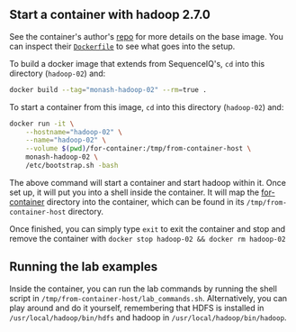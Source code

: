 ## Start a container with hadoop 2.7.0
See the container's author's [repo](https://github.com/sequenceiq/hadoop-docker) for more details on the base image. You can inspect their [`Dockerfile`](https://github.com/sequenceiq/hadoop-docker/blob/master/Dockerfile) to see what goes into the setup.

To build a docker image that extends from SequenceIQ's, `cd` into this directory (`hadoop-02`) and:

```bash
docker build --tag="monash-hadoop-02" --rm=true .
```

To start a container from this image, `cd` into this directory (`hadoop-02`) and:

```bash
docker run -it \
    --hostname="hadoop-02" \
    --name="hadoop-02" \
    --volume $(pwd)/for-container:/tmp/from-container-host \
    monash-hadoop-02 \
    /etc/bootstrap.sh -bash
```

The above command will start a container and start hadoop within it. Once set up, it will put you into a shell inside the container. It will map the [for-container](for-container) directory into the container, which can be found in its `/tmp/from-container-host` directory.

Once finished, you can simply type `exit` to exit the container and stop and remove the container with `docker stop hadoop-02 && docker rm hadoop-02`

## Running the lab examples

Inside the container, you can run the lab commands by running the shell script in `/tmp/from-container-host/lab_commands.sh`. Alternatively, you can play around and do it yourself, remembering that HDFS is installed in `/usr/local/hadoop/bin/hdfs` and hadoop in `/usr/local/hadoop/bin/hadoop`.